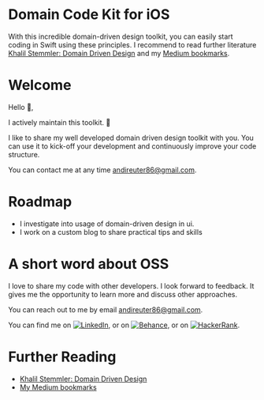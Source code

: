 # Domain Code Kit for iOS
With this incredible domain-driven design toolkit, you can easily start coding in Swift using these principles. I recommend to read further literature [Khalil Stemmler: Domain Driven Design](https://khalilstemmler.com/articles/categories/domain-driven-design) and my [Medium bookmarks](https://medium.com/@AndiReuter/list/domain-driven-design-b4ec21b36221).

# Welcome

Hello 👋,

I actively maintain this toolkit. :rocket:

I like to share my well developed domain driven design toolkit with you. You can use it to kick-off your development and continuously improve your code structure.

You can contact me at any time andireuter86@gmail.com.

# Roadmap
- I investigate into usage of domain-driven design in ui.
- I work on a custom blog to share practical tips and skills

# A short word about OSS

I love to share my code with other developers. I look forward to feedback. It gives me the opportunity to learn more and discuss other approaches.

You can reach out to me by email [andireuter86@gmail.com](mailto:andireuter86@gmail.com?subject=Hello%20👋).

You can find me on [![LinkedIn][1.2]][1], or on [![Behance][2.2]][2], or on [![HackerRank][3.2]][3].

[1.2]: https://raw.githubusercontent.com/andreasreuter/andreasreuter/main/img/linkedin.png "LinkedIn icon"
[2.2]: https://raw.githubusercontent.com/andreasreuter/andreasreuter/main/img/behance.png "Behance icon"
[3.2]: https://raw.githubusercontent.com/andreasreuter/andreasreuter/main/img/hackerrank.png "HackerRank icon"
[1]: https://www.linkedin.com/in/andreasreuter
[2]: https://www.behance.net/andireuter
[3]: https://www.hackerrank.com/andreasreuter

# Further Reading

- [Khalil Stemmler: Domain Driven Design](https://khalilstemmler.com/articles/categories/domain-driven-design)
- [My Medium bookmarks](https://medium.com/@AndiReuter/list/domain-driven-design-b4ec21b36221)

